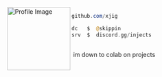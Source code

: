<img align="left" src="[https://files.catbox.moe/bnm05t.png](https://i.pinimg.com/564x/f5/df/1a/f5df1a934ed364e20004bd32a9d4c23e.jpg)" width="147" alt="Profile Image" /> 



```powershell
github.com/xjig
```
```php
dc   $  @skippin
srv  $  discord.gg/injects
```
## 
&zwnj;
im down to colab on projects
